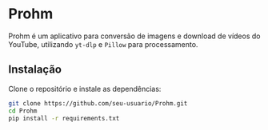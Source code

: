 # Prohm

Prohm é um aplicativo para conversão de imagens e download de vídeos do YouTube, utilizando `yt-dlp` e `Pillow` para processamento.

## Instalação

Clone o repositório e instale as dependências:

```sh
git clone https://github.com/seu-usuario/Prohm.git
cd Prohm
pip install -r requirements.txt
